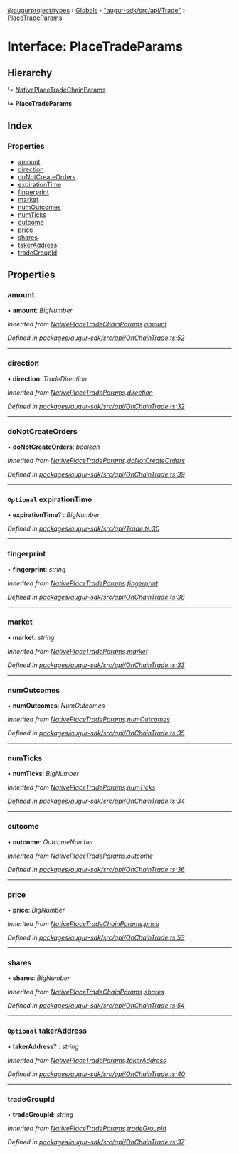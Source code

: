 [@augurproject/types](../README.md) › [Globals](../globals.md) › ["augur-sdk/src/api/Trade"](../modules/_augur_sdk_src_api_trade_.md) › [PlaceTradeParams](_augur_sdk_src_api_trade_.placetradeparams.md)

# Interface: PlaceTradeParams

## Hierarchy

  ↳ [NativePlaceTradeChainParams](_augur_sdk_src_api_onchaintrade_.nativeplacetradechainparams.md)

  ↳ **PlaceTradeParams**

## Index

### Properties

* [amount](_augur_sdk_src_api_trade_.placetradeparams.md#amount)
* [direction](_augur_sdk_src_api_trade_.placetradeparams.md#direction)
* [doNotCreateOrders](_augur_sdk_src_api_trade_.placetradeparams.md#donotcreateorders)
* [expirationTime](_augur_sdk_src_api_trade_.placetradeparams.md#optional-expirationtime)
* [fingerprint](_augur_sdk_src_api_trade_.placetradeparams.md#fingerprint)
* [market](_augur_sdk_src_api_trade_.placetradeparams.md#market)
* [numOutcomes](_augur_sdk_src_api_trade_.placetradeparams.md#numoutcomes)
* [numTicks](_augur_sdk_src_api_trade_.placetradeparams.md#numticks)
* [outcome](_augur_sdk_src_api_trade_.placetradeparams.md#outcome)
* [price](_augur_sdk_src_api_trade_.placetradeparams.md#price)
* [shares](_augur_sdk_src_api_trade_.placetradeparams.md#shares)
* [takerAddress](_augur_sdk_src_api_trade_.placetradeparams.md#optional-takeraddress)
* [tradeGroupId](_augur_sdk_src_api_trade_.placetradeparams.md#tradegroupid)

## Properties

###  amount

• **amount**: *BigNumber*

*Inherited from [NativePlaceTradeChainParams](_augur_sdk_src_api_onchaintrade_.nativeplacetradechainparams.md).[amount](_augur_sdk_src_api_onchaintrade_.nativeplacetradechainparams.md#amount)*

*Defined in [packages/augur-sdk/src/api/OnChainTrade.ts:52](https://github.com/AugurProject/augur/blob/88b6e76efb/packages/augur-sdk/src/api/OnChainTrade.ts#L52)*

___

###  direction

• **direction**: *TradeDirection*

*Inherited from [NativePlaceTradeParams](_augur_sdk_src_api_onchaintrade_.nativeplacetradeparams.md).[direction](_augur_sdk_src_api_onchaintrade_.nativeplacetradeparams.md#direction)*

*Defined in [packages/augur-sdk/src/api/OnChainTrade.ts:32](https://github.com/AugurProject/augur/blob/88b6e76efb/packages/augur-sdk/src/api/OnChainTrade.ts#L32)*

___

###  doNotCreateOrders

• **doNotCreateOrders**: *boolean*

*Inherited from [NativePlaceTradeParams](_augur_sdk_src_api_onchaintrade_.nativeplacetradeparams.md).[doNotCreateOrders](_augur_sdk_src_api_onchaintrade_.nativeplacetradeparams.md#donotcreateorders)*

*Defined in [packages/augur-sdk/src/api/OnChainTrade.ts:39](https://github.com/AugurProject/augur/blob/88b6e76efb/packages/augur-sdk/src/api/OnChainTrade.ts#L39)*

___

### `Optional` expirationTime

• **expirationTime**? : *BigNumber*

*Defined in [packages/augur-sdk/src/api/Trade.ts:30](https://github.com/AugurProject/augur/blob/88b6e76efb/packages/augur-sdk/src/api/Trade.ts#L30)*

___

###  fingerprint

• **fingerprint**: *string*

*Inherited from [NativePlaceTradeParams](_augur_sdk_src_api_onchaintrade_.nativeplacetradeparams.md).[fingerprint](_augur_sdk_src_api_onchaintrade_.nativeplacetradeparams.md#fingerprint)*

*Defined in [packages/augur-sdk/src/api/OnChainTrade.ts:38](https://github.com/AugurProject/augur/blob/88b6e76efb/packages/augur-sdk/src/api/OnChainTrade.ts#L38)*

___

###  market

• **market**: *string*

*Inherited from [NativePlaceTradeParams](_augur_sdk_src_api_onchaintrade_.nativeplacetradeparams.md).[market](_augur_sdk_src_api_onchaintrade_.nativeplacetradeparams.md#market)*

*Defined in [packages/augur-sdk/src/api/OnChainTrade.ts:33](https://github.com/AugurProject/augur/blob/88b6e76efb/packages/augur-sdk/src/api/OnChainTrade.ts#L33)*

___

###  numOutcomes

• **numOutcomes**: *NumOutcomes*

*Inherited from [NativePlaceTradeParams](_augur_sdk_src_api_onchaintrade_.nativeplacetradeparams.md).[numOutcomes](_augur_sdk_src_api_onchaintrade_.nativeplacetradeparams.md#numoutcomes)*

*Defined in [packages/augur-sdk/src/api/OnChainTrade.ts:35](https://github.com/AugurProject/augur/blob/88b6e76efb/packages/augur-sdk/src/api/OnChainTrade.ts#L35)*

___

###  numTicks

• **numTicks**: *BigNumber*

*Inherited from [NativePlaceTradeParams](_augur_sdk_src_api_onchaintrade_.nativeplacetradeparams.md).[numTicks](_augur_sdk_src_api_onchaintrade_.nativeplacetradeparams.md#numticks)*

*Defined in [packages/augur-sdk/src/api/OnChainTrade.ts:34](https://github.com/AugurProject/augur/blob/88b6e76efb/packages/augur-sdk/src/api/OnChainTrade.ts#L34)*

___

###  outcome

• **outcome**: *OutcomeNumber*

*Inherited from [NativePlaceTradeParams](_augur_sdk_src_api_onchaintrade_.nativeplacetradeparams.md).[outcome](_augur_sdk_src_api_onchaintrade_.nativeplacetradeparams.md#outcome)*

*Defined in [packages/augur-sdk/src/api/OnChainTrade.ts:36](https://github.com/AugurProject/augur/blob/88b6e76efb/packages/augur-sdk/src/api/OnChainTrade.ts#L36)*

___

###  price

• **price**: *BigNumber*

*Inherited from [NativePlaceTradeChainParams](_augur_sdk_src_api_onchaintrade_.nativeplacetradechainparams.md).[price](_augur_sdk_src_api_onchaintrade_.nativeplacetradechainparams.md#price)*

*Defined in [packages/augur-sdk/src/api/OnChainTrade.ts:53](https://github.com/AugurProject/augur/blob/88b6e76efb/packages/augur-sdk/src/api/OnChainTrade.ts#L53)*

___

###  shares

• **shares**: *BigNumber*

*Inherited from [NativePlaceTradeChainParams](_augur_sdk_src_api_onchaintrade_.nativeplacetradechainparams.md).[shares](_augur_sdk_src_api_onchaintrade_.nativeplacetradechainparams.md#shares)*

*Defined in [packages/augur-sdk/src/api/OnChainTrade.ts:54](https://github.com/AugurProject/augur/blob/88b6e76efb/packages/augur-sdk/src/api/OnChainTrade.ts#L54)*

___

### `Optional` takerAddress

• **takerAddress**? : *string*

*Inherited from [NativePlaceTradeParams](_augur_sdk_src_api_onchaintrade_.nativeplacetradeparams.md).[takerAddress](_augur_sdk_src_api_onchaintrade_.nativeplacetradeparams.md#optional-takeraddress)*

*Defined in [packages/augur-sdk/src/api/OnChainTrade.ts:40](https://github.com/AugurProject/augur/blob/88b6e76efb/packages/augur-sdk/src/api/OnChainTrade.ts#L40)*

___

###  tradeGroupId

• **tradeGroupId**: *string*

*Inherited from [NativePlaceTradeParams](_augur_sdk_src_api_onchaintrade_.nativeplacetradeparams.md).[tradeGroupId](_augur_sdk_src_api_onchaintrade_.nativeplacetradeparams.md#tradegroupid)*

*Defined in [packages/augur-sdk/src/api/OnChainTrade.ts:37](https://github.com/AugurProject/augur/blob/88b6e76efb/packages/augur-sdk/src/api/OnChainTrade.ts#L37)*
